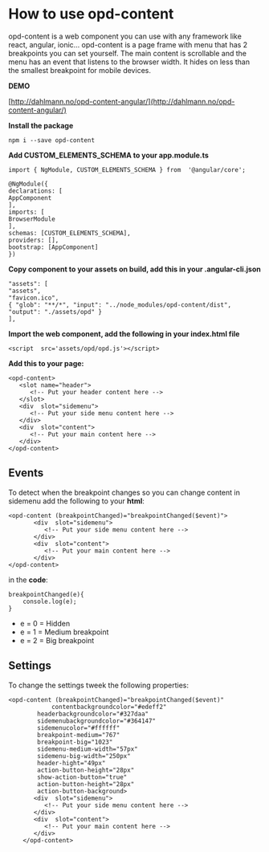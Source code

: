 # How to use opd-content

opd-content is a web component you can use with any framework like react, angular, ionic…
opd-content is a page frame with menu that has 2 breakpoints you can set yourself. The main content is scrollable and the menu has an event that listens to the browser width. It hides on less than the smallest breakpoint for mobile devices.

**DEMO**

[http://dahlmann.no/opd-content-angular/](http://dahlmann.no/opd-content-angular/)

**Install the package**

    npm i --save opd-content

**Add CUSTOM_ELEMENTS_SCHEMA to your app.module.ts**

	import { NgModule, CUSTOM_ELEMENTS_SCHEMA } from  '@angular/core';

	@NgModule({
	declarations: [
	AppComponent
	],
	imports: [
	BrowserModule
	],
	schemas: [CUSTOM_ELEMENTS_SCHEMA],
	providers: [],
	bootstrap: [AppComponent]
	})


**Copy component to your assets on build, add this in your .angular-cli.json**

	"assets": [
	"assets",
	"favicon.ico",
	{ "glob": "**/*", "input": "../node_modules/opd-content/dist", "output": "./assets/opd" }
	],

**Import the web component, add the following in your index.html file**

    <script  src='assets/opd/opd.js'></script>

**Add this to your page:**

    <opd-content>
       <slot name="header">
          <!-- Put your header content here -->
       </slot>
       <div  slot="sidemenu">
          <!-- Put your side menu content here -->
       </div>
       <div  slot="content">
          <!-- Put your main content here -->
       </div>
    </opd-content>


## Events

To detect when the breakpoint changes so you can change content in sidemenu add the following to your **html**:

    <opd-content (breakpointChanged)="breakpointChanged($event)">
           <div  slot="sidemenu">
              <!-- Put your side menu content here -->
           </div>
           <div  slot="content">
              <!-- Put your main content here -->
           </div>
    </opd-content>
   
in the **code**:

    breakpointChanged(e){
	    console.log(e);
    }

 - e = 0 = Hidden
 - e = 1 = Medium breakpoint
 - e = 2 = Big breakpoint


## Settings
To change the settings tweek the following properties:


    <opd-content (breakpointChanged)="breakpointChanged($event)"
		        contentbackgroundcolor="#edeff2"
			headerbackgroundcolor="#327daa"
			sidemenubackgroundcolor="#364147"
			sidemenucolor="#ffffff"
			breakpoint-medium="767"
			breakpoint-big="1023"
			sidemenu-medium-width="57px"
			sidemenu-big-width="250px"
			header-hight="49px"
			action-button-height="28px"
			show-action-button="true"
			action-button-height="28px"
			action-button-background>
           <div  slot="sidemenu">
              <!-- Put your side menu content here -->
           </div>
           <div  slot="content">
              <!-- Put your main content here -->
           </div>
        </opd-content>

   